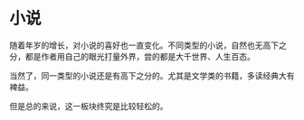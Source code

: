 # 小说

随着年岁的增长，对小说的喜好也一直变化。不同类型的小说，自然也无高下之分，都是作者用自己的眼光打量外界，尝的都是大千世界、人生百态。

当然了，同一类型的小说还是有高下之分的。尤其是文学类的书籍，多读经典大有裨益。

但是总的来说，这一板块终究是比较轻松的。

